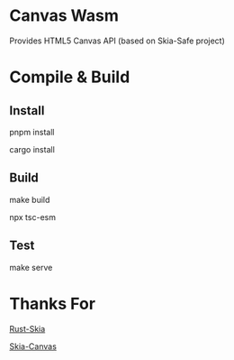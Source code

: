 # Canvas Wasm
Provides HTML5 Canvas API (based on Skia-Safe project)

# Compile & Build
## Install
pnpm install

cargo install

## Build
make build

npx tsc-esm

## Test
make serve

# Thanks For
[Rust-Skia](https://github.com/rust-skia/rust-skia)

[Skia-Canvas](https://github.com/samizdatco/skia-canvas)

